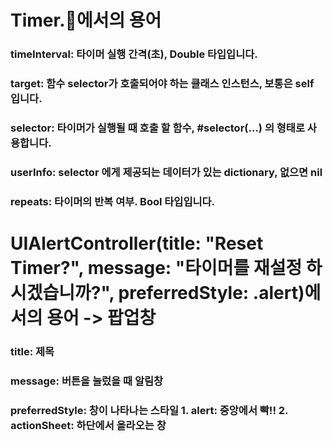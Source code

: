 #  Timer.에서의 용어 
### timeInterval: 타이머 실행 간격(초), Double 타입입니다.

### target: 함수 selector가 호출되어야 하는 클래스 인스턴스, 보통은 self 입니다.

### selector: 타이머가 실행될 때 호출 할 함수, #selector(...) 의 형태로 사용합니다.

### userInfo: selector 에게 제공되는 데이터가 있는 dictionary, 없으면 nil

### repeats: 타이머의 반복 여부. Bool 타입입니다.


# UIAlertController(title: "Reset Timer?", message: "타이머를 재설정 하시겠습니까?", preferredStyle: .alert)에서의 용어 -> 팝업창
### title: 제목

### message: 버튼을 눌렀을 때 알림창

### preferredStyle: 창이 나타나는 스타일 1. alert: 중앙에서 빡!!  2. actionSheet: 하단에서 올라오는 창 

